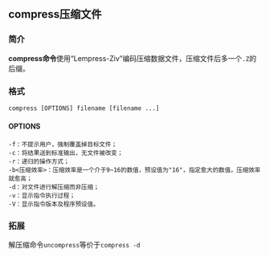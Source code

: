 ## compress压缩文件

### 简介

**compress命令**使用“Lempress-Ziv”编码压缩数据文件，压缩文件后多一个`.Z`的后缀。

### 格式

```shell
compress [OPTIONS] filename [filename ...]
```

#### OPTIONS

```
-f：不提示用户，强制覆盖掉目标文件；
-c：将结果送到标准输出，无文件被改变；
-r：递归的操作方式；
-b<压缩效率>：压缩效率是一个介于9~16的数值，预设值为"16"，指定愈大的数值，压缩效率就愈高；
-d：对文件进行解压缩而非压缩；
-v：显示指令执行过程；
-V：显示指令版本及程序预设值。
```
### 拓展
解压缩命令`uncompress`等价于`compress -d`